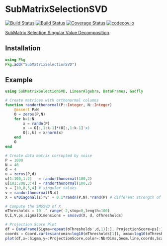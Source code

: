 # SubMatrixSelectionSVD

[![Build Status](https://travis-ci.com/rasmushenningsson/SubMatrixSelectionSVD.jl.svg?branch=master)](https://travis-ci.org/rasmushenningsson/SubMatrixSelectionSVD.jl)
[![Build Status](https://ci.appveyor.com/api/projects/status/github/rasmushenningsson/SubMatrixSelectionSVD.jl?svg=true)](https://ci.appveyor.com/project/rasmushenningsson/SubMatrixSelectionSVD-jl)
[![Coverage Status](https://coveralls.io/repos/rasmushenningsson/SubMatrixSelectionSVD.jl/badge.svg?branch=master&service=github)](https://coveralls.io/github/rasmushenningsson/SubMatrixSelectionSVD.jl?branch=master)
[![codecov.io](http://codecov.io/github/rasmushenningsson/SubMatrixSelectionSVD.jl/coverage.svg?branch=master)](http://codecov.io/github/rasmushenningsson/SubMatrixSelectionSVD.jl?branch=master)


[SubMatrix Selection Singular Value Decomposition](http://arxiv.org/abs/1710.08144).

## Installation
```julia
using Pkg
Pkg.add("SubMatrixSelectionSVD")
```

## Example
```julia
using SubMatrixSelectionSVD, LinearAlgebra, DataFrames, Gadfly

# Create matrices with orthonormal columns
function randorthonormal(P::Integer, N::Integer)
    @assert P≥N
    O = zeros(P,N)
    for k=1:N
        x = randn(P)
        x -= O[:,1:k-1]*(O[:,1:k-1]'x)
        O[:,k] = x/norm(x)
    end
    O
end

# Create data matrix corrupted by noise
P = 1000
N = 40
d = 4
u = zeros(P,d)
u[1:100,1:2]   = randorthonormal(100,2)
u[101:200,3:4] = randorthonormal(100,2)
s = [10,8,5,4] # singular values
v = randorthonormal(N,d)
X = u*Diagonal(s)*v' + 0.1*randn(P,N).*rand(P) # different strength of noise for different variables

# Compute the SMSSVD of X
σThresholds = 10 .^ range(-2,stop=0,length=100)
U,Σ,V,ps,signalDimensions = smssvd(X, d, σThresholds)

# Projection Score Plot
df = DataFrame(Sigma=repeat(σThresholds',d,1)[:], ProjectionScore=ps[:], NbrDims=repeat(1:d,1,length(σThresholds))[:])
coords = Coord.cartesian(xmin=log10(σThresholds[1]), xmax=log10(σThresholds[end]), ymin=0)
plot(df,x=:Sigma,y=:ProjectionScore,color=:NbrDims,Geom.line,coords,Scale.x_log10,Guide.xlabel("σ Threshold"),Guide.ylabel("Projection Score"),Guide.colorkey(title="Dimension"),Guide.title("Projection Score"))
```
